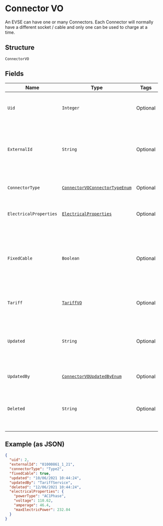 
# Connector VO

An EVSE can have one or many Connectors. Each Connector will normally have a different socket / cable and only one can be used to charge at a time.

## Structure

`ConnectorVO`

## Fields

| Name | Type | Tags | Description | Getter | Setter |
|  --- | --- | --- | --- | --- | --- |
| `Uid` | `Integer` | Optional | Internal identifier used to refer to this Connector | Integer getUid() | setUid(Integer uid) |
| `ExternalId` | `String` | Optional | Identifier of the Evse as given by the Operator, unique for the containing EVSE' | String getExternalId() | setExternalId(String externalId) |
| `ConnectorType` | [`ConnectorVOConnectorTypeEnum`](../../doc/models/connector-vo-connector-type-enum.md) | Optional | Type of the connector in the EVSE unit. | ConnectorVOConnectorTypeEnum getConnectorType() | setConnectorType(ConnectorVOConnectorTypeEnum connectorType) |
| `ElectricalProperties` | [`ElectricalProperties`](../../doc/models/electrical-properties.md) | Optional | Electrical Properties of the Connector | ElectricalProperties getElectricalProperties() | setElectricalProperties(ElectricalProperties electricalProperties) |
| `FixedCable` | `Boolean` | Optional | Indicates whether Connector has a fixed cable attached. False by default (not sent in this case) | Boolean getFixedCable() | setFixedCable(Boolean fixedCable) |
| `Tariff` | [`TariffVO`](../../doc/models/tariff-vo.md) | Optional | Tariff details for charging on this Connector | TariffVO getTariff() | setTariff(TariffVO tariff) |
| `Updated` | `String` | Optional | ISO8601-compliant UTC datetime of the last update of the Connectors's data | String getUpdated() | setUpdated(String updated) |
| `UpdatedBy` | [`ConnectorVOUpdatedByEnum`](../../doc/models/connector-vo-updated-by-enum.md) | Optional | Source of the last update | ConnectorVOUpdatedByEnum getUpdatedBy() | setUpdatedBy(ConnectorVOUpdatedByEnum updatedBy) |
| `Deleted` | `String` | Optional | optional  ISO8601-compliant UTC deletion timestamp of the connector | String getDeleted() | setDeleted(String deleted) |

## Example (as JSON)

```json
{
  "uid": 2,
  "externalId": "01000861_1_21",
  "connectorType": "Type2",
  "fixedCable": true,
  "updated": "10/06/2021 10:44:24",
  "updatedBy": "TariffService",
  "deleted": "12/06/2021 10:44:24",
  "electricalProperties": {
    "powerType": "AC1Phase",
    "voltage": 110.62,
    "amperage": 46.4,
    "maxElectricPower": 232.04
  }
}
```

